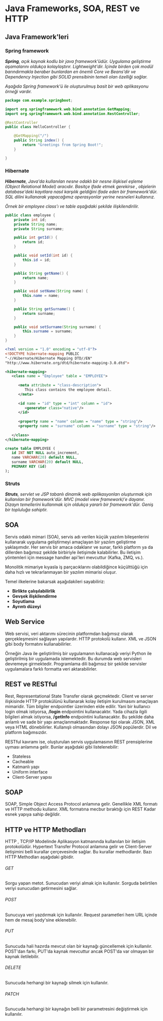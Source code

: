 # Java Frameworks, SOA, REST ve HTTP

## Java Framework'leri

### **Spring framework**

_**Spring**, açık kaynak kodlu bir java framework'üdür. Uygulama geliştirme aşamalarını oldukça kolaylaştırır. Lightweight'dir. İçinde birden çok modül  barındırmakla beraber bunlardan en önemli Core ve Beans'dir ve Dependency Injection gibi SOLID prensibinin temeli olan özelliği sağlar._

_Aşağıda Spring framework'ü ile oluşturulmuş basit bir web aplikasyonu örneği vardır._


``` java
package com.example.springboot;

import org.springframework.web.bind.annotation.GetMapping;
import org.springframework.web.bind.annotation.RestController;

@RestController
public class HelloController {

	@GetMapping("/")
	public String index() {
		return "Greetings from Spring Boot!";
	}

}
```

### **Hibernate**

_**Hibernate**, Java'da kullanılan nesne odaklı bir nesne ilişkisel eşleme (Object Relational Model)  aracıdır. Basitçe ifade etmek gerekirse , objelerin database'deki kayıtlara nasıl karşılık geldiğini ifade eden bir framework'dür. SQL dilini kullanarak yapacağımız operasyonlar yerine nesneleri kullanırız._

_Örnek bir employee class'ı ve table aşağıdaki şekilde ilişkilendirilir._

``` java
public class employee {
    private int id;
    private String name;
    private String surname;

    public int getId() {
        return id;
    }

    public void setId(int id) {
        this.id = id;
    }

    public String getName() {
        return name;
    }

    public void setName(String name) {
        this.name = name;
    }

    public String getSurname() {
        return surname;
    }

    public void setSurname(String surname) {
        this.surname = surname;
    }
}
```

 
``` xml
<?xml version = "1.0" encoding = "utf-8"?>
<!DOCTYPE hibernate-mapping PUBLIC 
"-//Hibernate/Hibernate Mapping DTD//EN"
"http://www.hibernate.org/dtd/hibernate-mapping-3.0.dtd"> 

<hibernate-mapping>
   <class name = "Employee" table = "EMPLOYEE">
      
      <meta attribute = "class-description">
         This class contains the employee detail. 
      </meta>
      
      <id name = "id" type = "int" column = "id">
         <generator class="native"/>
      </id>
      
      <property name = "name" column = "name" type = "string"/>
      <property name = "surname" column = "surname" type = "string"/>
      
   </class>
</hibernate-mapping>
```

``` sql
create table EMPLOYEE (
   id INT NOT NULL auto_increment,
   name VARCHAR(20) default NULL,
   surname VARCHAR(20) default NULL,
   PRIMARY KEY (id)
);
```

### **Struts**

_**Struts**, servlet ve JSP tabanlı dinamik web aplikasyonları oluşturmak için kullanılan bir framework'dür. MVC (model view framework)'e dayanır. Dizayn temellerini kullanmak için oldukça yararlı bir framework'dür. Geniş bir topluluğa sahiptir._

## SOA

Servis odaklı mimari (SOA), servis adı verilen küçük yazılım bileşenlerini kullanarak uygulama geliştirmeyi amaçlayan bir yazılım geliştirme yaklaşımıdır. Her servis bir amaca odaklanır ve sunar, farklı platform ya da dillerden bağımsız şekilde birbiriyle iletişimde kalabilirler. Bu iletişim yöntemleri için message handler api'leri mevcuttur (Kafka, ZMQ, vs.).

Monolitik mimariye kıyasla iş parçacıklarını olabildiğince küçülttüğü için daha hızlı ve tekrarlanmayan bir yazılım mimarisi oluşur. 

Temel ilkelerine bakarsak aşağıdakileri sayabiliriz: 

* **Birlikte çalışılabilirlik**
* **Gevşek ilişkilendirme**
* **Soyutlama**
* **Ayrıntı düzeyi**

## Web Service

Web servisi, veri aktarımı sürecinin platformdan bağımsız olarak gerçekleşmesini sağlayan yapılardır. HTTP protokolü kullanır. XML ve JSON gibi body formatını kullanabilirler.

Örneğin Java ile geliştirilmiş bir uygulamanın kullanacağı veriyi Python ile geliştirilmiş bir uygulamada istemektedir. Bu durumda web servisleri devremeye girmektedir. Programlama dili bağımsız bir şekilde servisler uygulamalara farklı formatta veri aktarabilirler.

## REST ve RESTful

Rest, Representational State Transfer olarak geçmektedir. Client ve server ilişkisinde HTTP protokülünü kullanarak kolay iletişim kurulmasını amaçlayan mimaridir. Tüm bilgiler endpointler üzerinden elde edilir. Yani bir kullanıcı login olmak istiyorsa, **/login** endpointini kullanacaktır. Yada cihazla ilgili bilgileri almak istiyorsa, **/getInfo** endpointini kullanacaktır. Bu şekilde daha anlamlı ve sade bir yapı amaçlanmaktadır. Response tipi olarak JSON, XML veya HTML dönebilirler. Kullanışlı olmasından dolayı JSON popülerdir. Dil ve platform bağımsızdır. 

RESTful kavramı ise, oluşturulan servis uygulamasının REST prensiplerine uyması anlamına gelir. Bunlar aşağıdaki gibi listelenebilir:

* Stateless
* Cacheable
* Katmanlı yapı
* Uniform interface
* Client-Server yapısı

## SOAP
SOAP, Simple Object Access Protocol anlamına gelir. Genellikle XML formatı ve HTTP methodu kullanır. XML formatına mecbur bıraktığı için REST Kadar esnek yapıya sahip değildir.

## HTTP ve HTTP Methodları

HTTP , TCP/IP Modelinde Aplikasyon katmanında kullanılan bir iletişim protokolüdür. Hypertext Transfer Protocol anlamına gelir ve Client-Server iletişimini belli kurallar çerçevesinde sağlar. Bu kurallar methodlardır. Bazı HTTP Methodları aşağıdaki gibidir.

###### GET
Sorgu yapan metot. Sunucudan veriyi almak için kullanılır. Sorguda belirtilen veriyi sunucudan getirmesini sağlar.

###### POST
Sunucuya veri yazdırmak için kullanılır. Request parametleri hem URL içinde hem de mesaj body'sine eklenebilir.

###### PUT
Sunucuda hali hazırda mevcut olan bir kaynağı güncellemek için kullanılır. POST'dan farkı, PUT'da kaynak mevcuttur ancak POST'da var olmayan bir kaynak iletilebilir.

###### DELETE
Sunucuda herhangi bir kaynağı silmek için kullanılır.

###### PATCH
Sunucuda herhangi bir kaynağın belli bir parametresini değiştirmek için kullanılır.